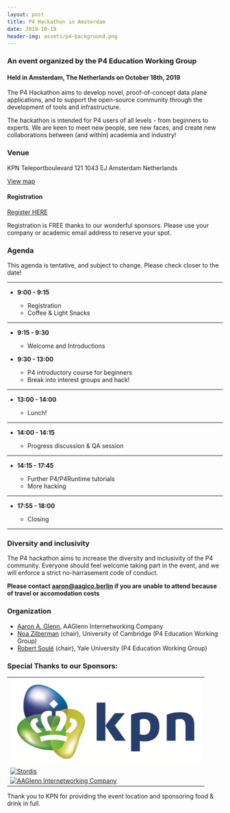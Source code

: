 ```yaml
---
layout: post
title: P4 Hackathon in Amsterdam
date: 2019-10-18
header-img: assets/p4-background.png
---
```


### An event organized by the P4 Education Working Group
    
#### Held in Amsterdam, The Netherlands on October 18th, 2019

The P4 Hackathon aims to develop novel, proof-of-concept data plane applications, and to support the open-source community through the development of tools and infrastructure.

The hackathon is intended for P4 users of all levels - from beginners to experts. We are keen to meet new people, see new faces, and create new collaborations between (and within) academia and industry!

### Venue

KPN
Teleportboulevard 121
1043 EJ Amsterdam
Netherlands 

[View map](https://www.eventbrite.com/e/p4-hackathon-day-in-amsterdam-tickets-63065693186#map-target)

#### Registration

[Register HERE](https://www.eventbrite.com/e/p4-hackathon-day-in-amsterdam-tickets-63065693186)

Registration is FREE thanks to our wonderful sponsors. Please use your company or academic email address to reserve your spot. 

### Agenda

This agenda is tentative, and subject to change. Please check closer to the date!

---

* __9:00 - 9:15__

    * Registration 
    * Coffee & Light Snacks

---

* __9:15 - 9:30__

    * Welcome and Introductions


* __9:30 - 13:00__

    * P4 introductory course for beginners 
    * Break into interest groups and hack!

---

* __13:00 - 14:00__
    
    * Lunch!

---    
    
* __14:00 - 14:15__

    * Progress discussion & QA session

---    
        
* __14:15 - 17:45__

    * Further P4/P4Runtime tutorials
    * More hacking

----

        
* __17:55 - 18:00__

    * Closing

----

### Diversity and inclusivity


The P4 hackathon aims to increase the diversity and inclusivity of the P4 community. 
Everyone should feel welcome taking part in the event, and we will enforce a strict no-harrasement code of conduct.

**Please contact aaron@aagico.berlin if you are unable to attend because of travel or accomodation costs**

### Organization

* [Aaron A. Glenn](http://aagico.com/), AAGlenn Internetworking Company
* [Noa Zilberman](https://www.cl.cam.ac.uk/~nz247/) (chair), University of Cambridge \(P4 Education Working Group\)
* [Robert Soul&eacute;](http://www.cs.yale.edu/homes/soule/) (chair), Yale University \(P4 Education Working Group\)

### Special Thanks to our Sponsors:


<table>
<tr><td><a href="https://www.kpn.com/"><img src="/assets/kpn-logo.jpg" height="200" alt="KPN" /></a></td></tr>
<tr><td><a href="https://www.stordis.com/"><img src="/assets/Stordis_logo_flat_grey+slogan.png" width="400" alt="Stordis" /></a></td></tr>
<tr><td><a href="http://aagico.com/"><img src="/assets/aagico_small.png" alt="AAGlenn Internetworking Company" /></a></td></tr>
</table>

Thank you to KPN for providing the event location and  sponsoring food & drink in full.

